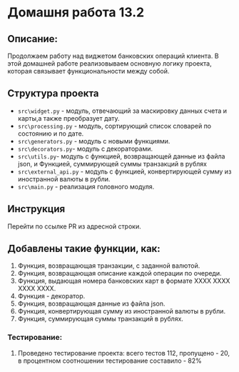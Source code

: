 # Домашня работа 13.2


## Описание:
Продолжаем работу над виджетом банковских операций клиента. В этой домашней работе реализовываем основную логику проекта,
которая связывает функциональности между собой.


## Структура проекта
* `src\widget.py` - модуль, отвечающий за маскировку данных счета и карты,а также преобразует дату.
* `src\processing.py` - модуль, сортирующий список словарей по состоянию и по дате.
* `src\generators.py` - модуль с новыми функциями.
* `src\decorators.py`- модуль с декораторами.
* `src\utils.py`- модуль с функцией, возвращающей данные из файла json, и Функцией, суммирующей суммы транзакций в рублях
* `src\external_api.py` - модуль с функцией, конвертирующей сумму из иностранной валюты в рубли.
* `src\main.py` - реализация головного модуля.

## Инструкция
Перейти по ссылке PR из адресной строки.


## Добавлены такие функции, как:
1. Функция, возвращающая транзакции, с заданной валютой.
2. Функция, возвращающая описание каждой операции по очереди.
3. Функция, выдающая номера банковских карт в формате XXXX XXXX XXXX XXXX.
4. Функция - декоратор.
5. Функция, возвращающая данные из файла json.
6. Функция, конвертирующая сумму из иностранной валюты в рубли.
7. Функция, суммирующая суммы транзакций в рублях.

### Тестирование:
1. Проведено тестирование проекта: всего тестов 112, пропущено - 20, в процентном соотношении тестирование составило - 82%


